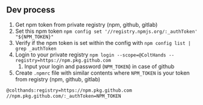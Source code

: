 ## Dev process

1. Get npm token from private registry (npm, github, gitlab)
2. Set this npm token `npm config set '//registry.npmjs.org/:_authToken' "${NPM_TOKEN}"`
3. Verify if the npm token is set within the config with `npm config list | grep _authToken`
4. Login to your private registry `npm login --scope=@ColtHands --registry=https://npm.pkg.github.com`
   1. Input your login and password (`NPM_TOKEN`) in case of github
5. Create `.npmrc` file with similar contents where `NPM_TOKEN` is your token from registry (npm, github, gitlab)

```bash
@colthands:registry=https://npm.pkg.github.com
//npm.pkg.github.com/:_authToken=NPM_TOKEN
```
